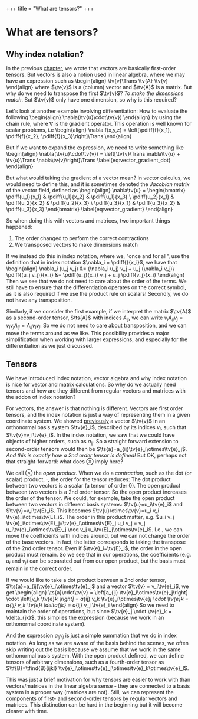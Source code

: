 +++
title = "What are tensors?"
+++
# What are tensors?

## Why index notation?
In the previous [chapter](/Theory/VectorAlgebra), we wrote that vectors are basically first-order tensors. But vectors is also a notion used in linear algebra, where we may have an expression such as
\begin{align}
\tv{v}\Trans \tv{A} \tv{v}
\end{align}
where $\tv{v}$ is a (column) vector and  $\tv{A}$ is a matrix. But why do we need to transpose the first $\tv{v}$? *To make the dimensions match*. But $\tv{v}$ only have one dimension, so why is this required?

Let's look at another example involving differentiation: How to evaluate the following
\begin{align}
\nabla(\tv{u}\cdot\tv{v})
\end{align}
by using the chain rule, where $\nabla$ is the gradient operator. This operation is well known for scalar problems, i.e
\begin{align}
\nabla f(x,y,z) = \left[\pdiff{f}{x_1}, \pdiff{f}{x_2}, \pdiff{f}{x_3}\right]\Trans
\end{align}

But if we want to expand the expression, we need to write something like
\begin{align}
\nabla(\tv{u}\cdot\tv{v}) = \left[\tv{v}\Trans \nabla\tv{u} + \tv{u}\Trans \nabla\tv{v}\right]\Trans \label{eq:vector_gradient_dot}
\end{align}

But what would taking the gradient of a vector mean? In vector calculus, we would need to define this, and it is sometimes denoted the *Jacobian matrix* of the vector field, defined as 
\begin{align}
\nabla\tv{u} = \begin{bmatrix}
\pdiff{u_1}{x_1} & \pdiff{u_1}{x_2} & \pdiff{u_1}{x_3} \\
\pdiff{u_2}{x_1} & \pdiff{u_2}{x_2} & \pdiff{u_2}{x_3} \\
\pdiff{u_3}{x_1} & \pdiff{u_3}{x_2} & \pdiff{u_3}{x_3}
\end{bmatrix} \label{eq:vector_gradient}
\end{align}

So when doing this with vectors and matrices, two important things happened:
1. The order changed to perform the correct contractions
2. We transposed vectors to make dimensions match

If we instead do this in index notation, where we, "once and for all", use the definition that in index notation $\nabla_i = \pdiff{}{x_i}$, we have that
\begin{align}
\nabla_i (u_j v_j) &= (\nabla_i u_j) v_j + u_j (\nabla_i v_j)\\
\pdiff{(u_j v_j)}{x_i} &= \pdiff{u_j}{x_i} v_j + u_j \pdiff{v_j}{x_i}
\end{align}
Then we see that we do not need to care about the order of the terms. We still have to ensure that the differentiation operates on the correct symbol, as it is also required if we use the product rule on scalars! Secondly, we do not have any transposition. 

Similarly, if we consider the first example, if we interpret the matrix $\tv{A}$ as a second-order tensor, $\ts{A}$ with indices $A_{ij}$, we can write $v_i A_{ij} v_j = v_i v_j A_{ij} = A_{ij} v_i v_j$. So we do not need to care about transposition, and we can move the terms around as we like. This possibility provides a major simplification when working with larger expressions, and especially for the differentiation as we just discussed. 

## Tensors
We have introduced index notation, vector algebra and why index notation is nice for vector and matrix calculations. So why do we actually need tensors and how are they different from regular vectors and matrices with the addon of index notation? 

For vectors, the answer is that nothing is different. Vectors are first order tensors, and the index notation is just a way of representing them in a given coordinate system. We showed [previously](/Theory/VectorAlgebra#basis_system) a vector $\tv{v}$ in an orthonormal basis system $\tv{e}_i$, described by its indices $v_i$, such that $\tv{v}=v_i\tv{e}_i$. In the index notation, we saw that we could have objects of higher orders, such as $a_{ij}$. So a straight forward extension to second-order tensors would then be $\ts{a}=a_{ij}\tv{e}_i\otimes\tv{e}_j$. *And this is exactly how a 2nd order tensor is defined!* But OK, perhaps not that straight-forward: what does $\otimes$ imply here?

We call $\otimes$ the *open product*. When we do a *contraction*, such as the dot (or scalar) product, $\cdot$, the order for the tensor reduces: The dot product between two vectors is a scalar (a tensor of order 0). The open product between two vectors is a 2nd order tensor. So the open product increases the order of the tensor. We could, for example, take the open product between two vectors in different basis systems:  $\tv{u}=u_i\tv{e}_i$ and $\tv{v}=v_i\tv{E}_i$. This becomes $\tv{u}\otimes\tv{v}=u_i v_i \tv{e}_i\otimes\tv{E}_i$. The order in this product matter, e.g. $u_i v_j \tv{e}_i\otimes\tv{E}_j=\tv{e}_i\otimes\tv{E}_j u_i v_j = v_j u_i\tv{e}_i\otimes\tv{E}_j \neq v_j u_i\tv{E}_j\otimes\tv{e}_i$. I.e., we can move the coefficients with indices around, but we can not change the order of the base vectors. In fact, the latter corresponds to taking the transpose of the 2nd order tensor. Even if $\tv{e}_i=\tv{E}_i$, the order in the open product must remain. So we see that in our operations, the coefficients (e.g. $u_i$ and $v_j$) can be separated out from our open product, but the basis must remain in the correct order. 

If we would like to take a dot product between a 2nd order tensor, $\ts{a}=a_{ij}\tv{e}_i\otimes\tv{e}_j$ and a vector $\tv{v} = v_i\tv{e}_i$, we get
\begin{align}
\ts{a}\cdot\tv{v} = \left[a_{ij} \tv{e}_i\otimes\tv{e}_j\right] \cdot \left[v_k \tv{e}_k \right] = a_{ij} v_k \tv{e}_i\otimes\tv{e}_j \cdot \tv{e}_k = a_{ij} v_k \tv{e}_i \delta_{jk} = a_{ij} v_j \tv{e}_i
\end{align}
So we need to maintain the order of operations, but since $\tv{e}_j \cdot \tv{e}_k = \delta_{jk}$, this simplies the expression (because we work in an orthonormal coordinate system). 

And the expression $a_{ij} v_j$ is just a simple summation that we do in index notation. As long as we are aware of the basis behind the scenes, we often skip writing out the basis because we assume that we work in the same orthonormal basis system. With the open product defined, we can define tensors of arbitrary dimensions, such as a fourth-order tensor as $\tf{B}=\tfind{B}{ijkl} \tv{e}_i\otimes\tv{e}_j\otimes\tv{e}_k\otimes\tv{e}_l$. 

This was just a brief motivation for why tensors are easier to work with than vectors/matrices in the linear algebra sense - they are connected to a basis system in a proper way (matrices are not). Still, we can represent the components of first- and second-order tensors by regular vectors and matrices. This distinction can be hard in the beginning but it will become clearer with time. 
